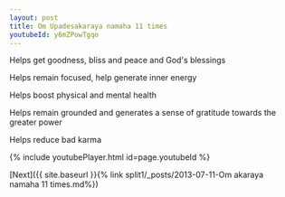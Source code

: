 ```yaml
---
layout: post
title: Om Upadesakaraya namaha 11 times
youtubeId: y6mZPowTgqo
---
```

 
 
Helps get goodness, bliss and peace and God's blessings
 
Helps remain focused, help generate inner energy 
 
Helps boost physical and mental health 
 
Helps remain grounded and generates a sense of gratitude towards the greater power 
 
Helps reduce bad karma
 
 
 
 


{% include youtubePlayer.html id=page.youtubeId %}
 
[Next]({{ site.baseurl }}{% link  split1/_posts/2013-07-11-Om akaraya namaha 11 times.md%})
 
